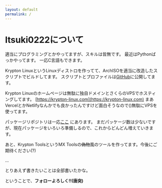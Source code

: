 ```yaml
---
layout: default
permalink: /
---
```


# Itsuki0222について

適当にプログラミングとかやってますが、スキルは皆無です。
最近はPythonばっかやってます。
一応C言語もできます。

Krypton LinuxというLinuxディストロを作ってて、ArchISOを適当に改造したスクリプトでビルドしてます。
スクリプトとプロファイルは[GitHub](https://github.com/krypton-linux/KryptonISO)に公開してます。

Krypton Linuxのホームページは無駄に独自ドメインとさくらのVPSでホスティングしてます。
[https://krypton-linux.com](https://krypton-linux.com)
まあVercelとかNetlifyなんかでも良かったんですけど面白そうなので()無駄にVPSを使ってます。

パッケージリポジトリは一応[ここ](https://krypton-linux.com/krypton-core/repo) にあります。
まだパッケージ数は少ないですが、現在パッケージをいろいろ準備しるので、これからどんどん増えていきます。

あと、Krypton ToolsというMX Toolsの~~偽物~~風のツールを作ってます。今後にご期待ください(?)

...

とりあえず書きたいことは全部書いたかな。

ということで、**フォローよろしく!!(唐突)**
